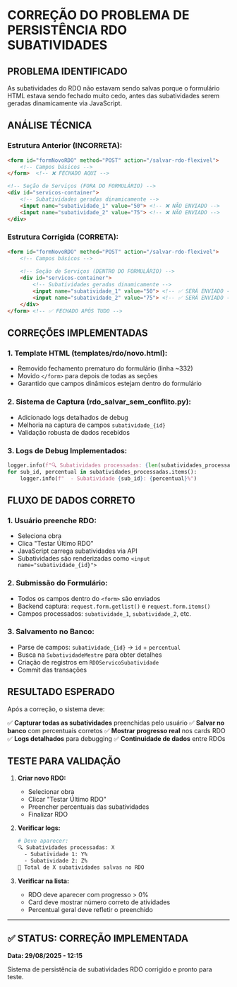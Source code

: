 # CORREÇÃO DO PROBLEMA DE PERSISTÊNCIA RDO SUBATIVIDADES

## PROBLEMA IDENTIFICADO
As subatividades do RDO não estavam sendo salvas porque o formulário HTML estava sendo fechado muito cedo, antes das subatividades serem geradas dinamicamente via JavaScript.

## ANÁLISE TÉCNICA

### Estrutura Anterior (INCORRETA):
```html
<form id="formNovoRDO" method="POST" action="/salvar-rdo-flexivel">
    <!-- Campos básicos -->
</form>  <!-- ❌ FECHADO AQUI -->

<!-- Seção de Serviços (FORA DO FORMULÁRIO) -->
<div id="servicos-container">
    <!-- Subatividades geradas dinamicamente -->
    <input name="subatividade_1" value="50"> <!-- ❌ NÃO ENVIADO -->
    <input name="subatividade_2" value="75"> <!-- ❌ NÃO ENVIADO -->
</div>
```

### Estrutura Corrigida (CORRETA):
```html
<form id="formNovoRDO" method="POST" action="/salvar-rdo-flexivel">
    <!-- Campos básicos -->
    
    <!-- Seção de Serviços (DENTRO DO FORMULÁRIO) -->
    <div id="servicos-container">
        <!-- Subatividades geradas dinamicamente -->
        <input name="subatividade_1" value="50"> <!-- ✅ SERÁ ENVIADO -->
        <input name="subatividade_2" value="75"> <!-- ✅ SERÁ ENVIADO -->
    </div>
</form> <!-- ✅ FECHADO APÓS TUDO -->
```

## CORREÇÕES IMPLEMENTADAS

### 1. **Template HTML (templates/rdo/novo.html):**
- Removido fechamento prematuro do formulário (linha ~332)
- Movido `</form>` para depois de todas as seções
- Garantido que campos dinâmicos estejam dentro do formulário

### 2. **Sistema de Captura (rdo_salvar_sem_conflito.py):**
- Adicionado logs detalhados de debug
- Melhoria na captura de campos `subatividade_{id}`
- Validação robusta de dados recebidos

### 3. **Logs de Debug Implementados:**
```python
logger.info(f"🔍 Subatividades processadas: {len(subatividades_processadas)}")
for sub_id, percentual in subatividades_processadas.items():
    logger.info(f"  - Subatividade {sub_id}: {percentual}%")
```

## FLUXO DE DADOS CORRETO

### 1. **Usuário preenche RDO:**
- Seleciona obra
- Clica "Testar Último RDO"
- JavaScript carrega subatividades via API
- Subatividades são renderizadas como `<input name="subatividade_{id}">`

### 2. **Submissão do Formulário:**
- Todos os campos dentro do `<form>` são enviados
- Backend captura: `request.form.getlist()` e `request.form.items()`
- Campos processados: `subatividade_1`, `subatividade_2`, etc.

### 3. **Salvamento no Banco:**
- Parse de campos: `subatividade_{id}` → `id` + `percentual`
- Busca na `SubatividadeMestre` para obter detalhes
- Criação de registros em `RDOServicoSubatividade`
- Commit das transações

## RESULTADO ESPERADO

Após a correção, o sistema deve:

✅ **Capturar todas as subatividades** preenchidas pelo usuário
✅ **Salvar no banco** com percentuais corretos
✅ **Mostrar progresso real** nos cards RDO
✅ **Logs detalhados** para debugging
✅ **Continuidade de dados** entre RDOs

## TESTE PARA VALIDAÇÃO

1. **Criar novo RDO:**
   - Selecionar obra
   - Clicar "Testar Último RDO"
   - Preencher percentuais das subatividades
   - Finalizar RDO

2. **Verificar logs:**
   ```bash
   # Deve aparecer:
   🔍 Subatividades processadas: X
     - Subatividade 1: Y%
     - Subatividade 2: Z%
   💾 Total de X subatividades salvas no RDO
   ```

3. **Verificar na lista:**
   - RDO deve aparecer com progresso > 0%
   - Card deve mostrar número correto de atividades
   - Percentual geral deve refletir o preenchido

---

## ✅ STATUS: CORREÇÃO IMPLEMENTADA
**Data: 29/08/2025 - 12:15**

Sistema de persistência de subatividades RDO corrigido e pronto para teste.
